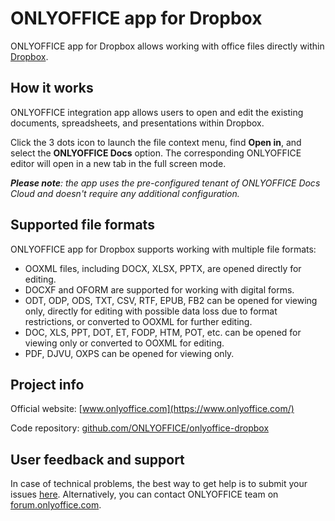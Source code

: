 # ONLYOFFICE app for Dropbox

ONLYOFFICE app for Dropbox allows working with office files directly within [Dropbox](https://www.dropbox.com/).

## How it works

ONLYOFFICE integration app allows users to open and edit the existing documents, spreadsheets, and presentations within Dropbox.

Click the 3 dots icon to launch the file context menu, find **Open in**, and select the **ONLYOFFICE Docs** option. The corresponding ONLYOFFICE editor will open in a new tab in the full screen mode.

_**Please note**: the app uses the pre-configured tenant of ONLYOFFICE Docs Cloud and doesn't require any additional configuration._

## Supported file formats 

ONLYOFFICE app for Dropbox supports working with multiple file formats:

* OOXML files, including DOCX, XLSX, PPTX, are opened directly for editing. 
* DOCXF and OFORM are supported for working with digital forms. 
* ODT, ODP, ODS, TXT, CSV, RTF, EPUB, FB2 can be opened for viewing only, directly for editing with possible data loss due to format restrictions, or converted to OOXML for further editing.
* DOC, XLS, PPT, DOT, ET, FODP, HTM, POT, etc. can be opened for viewing only or converted to OOXML for editing.
* PDF, DJVU, OXPS can be opened for viewing only.

## Project info

Official website: [www.onlyoffice.com](https://www.onlyoffice.com/)

Code repository: [github.com/ONLYOFFICE/onlyoffice-dropbox](https://github.com/ONLYOFFICE/onlyoffice-dropbox)

## User feedback and support

In case of technical problems, the best way to get help is to submit your issues [here](https://github.com/ONLYOFFICE/onlyoffice-dropbox/issues). 
Alternatively, you can contact ONLYOFFICE team on [forum.onlyoffice.com](https://forum.onlyoffice.com/).
